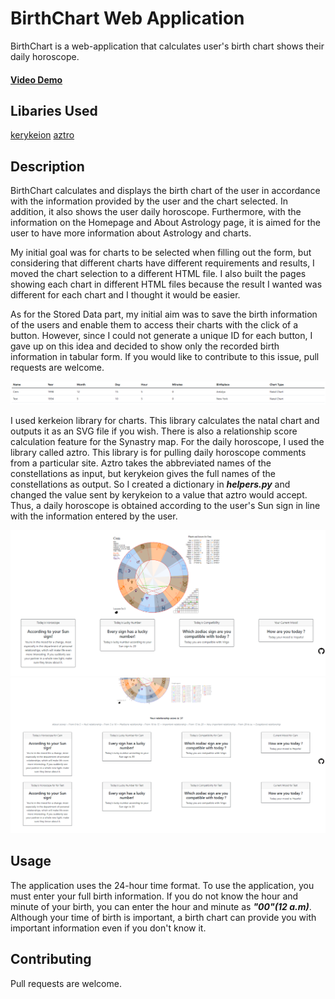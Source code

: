 # BirthChart Web Application

BirthChart is a web-application that calculates user's birth chart shows their daily horoscope.

#### [Video Demo](https://www.youtube.com/watch?v=8_PqbzNcFKU&ab_channel=Cemizm)

## Libaries Used

[kerykeion](https://github.com/g-battaglia/kerykeion)
[aztro](https://github.com/sameerkumar18/aztro)

## Description

BirthChart calculates and displays the birth chart of the user in accordance with the information provided by the user and the chart selected. In addition, it also shows the user daily horoscope. Furthermore, with the information on the Homepage and About Astrology page, it is aimed for the user to have more information about Astrology and charts.

My initial goal was for charts to be selected when filling out the form, but considering that different charts have different requirements and results, I moved the chart selection to a different HTML file. I also built the pages showing each chart in different HTML files because the result I wanted was different for each chart and I thought it would be easier.

As for the Stored Data part, my initial aim was to save the birth information of the users and enable them to access their charts with the click of a button. However, since I could not generate a unique ID for each button, I gave up on this idea and decided to show only the recorded birth information in tabular form. If you would like to contribute to this issue, pull requests are welcome.

![Stored Data](https://github.com/karakuscem/Birth-Chart/blob/master/images/Stored%20Data.png)

I used kerkeion library for charts. This library calculates the natal chart and outputs it as an SVG file if you wish. There is also a relationship score calculation feature for the Synastry map. For the daily horoscope, I used the library called aztro. This library is for pulling daily horoscope comments from a particular site. Aztro takes the abbreviated names of the constellations as input, but kerykeion gives the full names of the constellations as output. So I created a dictionary in ***helpers.py*** and changed the value sent by kerykeion to a value that aztro would accept. Thus, a daily horoscope is obtained according to the user's Sun sign in line with the information entered by the user.

![Birth Chart and Daily Horoscope](https://github.com/karakuscem/Birth-Chart/blob/master/images/Natal%20Chart%20and%20Daily%20Horoscopes.png)
![Synastry Chart and Daily Horoscope](https://github.com/karakuscem/Birth-Chart/blob/master/images/Synastry%20chart.png)

## Usage

The application uses the 24-hour time format. To use the application, you must enter your full birth information. If you do not know the hour and minute of your birth, you can enter the hour and minute as ***"00"(12 a.m)***. Although your time of birth is important, a birth chart can provide you with important information even if you don't know it.

## Contributing

Pull requests are welcome.
